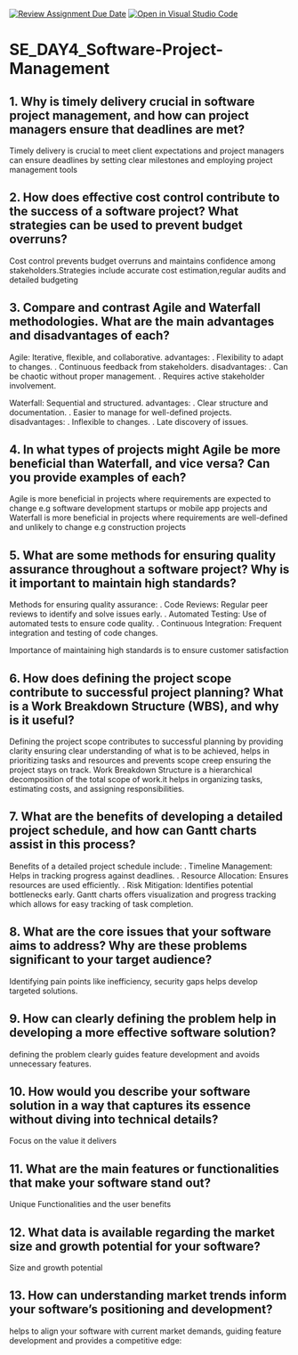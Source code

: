 [![Review Assignment Due Date](https://classroom.github.com/assets/deadline-readme-button-22041afd0340ce965d47ae6ef1cefeee28c7c493a6346c4f15d667ab976d596c.svg)](https://classroom.github.com/a/9pw6JKcu)
[![Open in Visual Studio Code](https://classroom.github.com/assets/open-in-vscode-2e0aaae1b6195c2367325f4f02e2d04e9abb55f0b24a779b69b11b9e10269abc.svg)](https://classroom.github.com/online_ide?assignment_repo_id=18668258&assignment_repo_type=AssignmentRepo)
# SE_DAY4_Software-Project-Management
## 1. Why is timely delivery crucial in software project management, and how can project managers ensure that deadlines are met?

  Timely delivery is crucial to meet client expectations and project managers can ensure deadlines by setting clear milestones and employing project management tools
  
## 2. How does effective cost control contribute to the success of a software project? What strategies can be used to prevent budget overruns?

  Cost control prevents budget overruns and maintains confidence among stakeholders.Strategies include accurate cost estimation,regular audits and detailed budgeting
  
## 3. Compare and contrast Agile and Waterfall methodologies. What are the main advantages and disadvantages of each?

 Agile: Iterative, flexible, and collaborative.
  advantages:
. Flexibility to adapt to changes.
. Continuous feedback from stakeholders.
disadvantages:
. Can be chaotic without proper management.
. Requires active stakeholder involvement.

Waterfall: Sequential and structured.
advantages:
. Clear structure and documentation.
. Easier to manage for well-defined projects.
disadvantages:
. Inflexible to changes.
. Late discovery of issues.

## 4. In what types of projects might Agile be more beneficial than Waterfall, and vice versa? Can you provide examples of each?

Agile is more beneficial in projects where requirements are expected to change e.g software development startups or mobile app projects and Waterfall is more beneficial in projects where requirements are well-defined and unlikely to change e.g  construction projects 

## 5. What are some methods for ensuring quality assurance throughout a software project? Why is it important to maintain high standards?

Methods for ensuring quality assurance:
. Code Reviews: Regular peer reviews to identify and solve issues early.
. Automated Testing: Use of automated tests to ensure code quality.
. Continuous Integration: Frequent integration and testing of code changes.

Importance of maintaining high standards is to ensure customer satisfaction

## 6. How does defining the project scope contribute to successful project planning? What is a Work Breakdown Structure (WBS), and why is it useful?

Defining the project scope contributes to successful planning by providing clarity ensuring clear understanding of what is to be achieved, helps in prioritizing tasks and resources and prevents scope creep ensuring  the project stays on track.
Work Breakdown Structure is a hierarchical decomposition of the total scope of work.it helps in organizing tasks, estimating costs, and assigning responsibilities.

## 7. What are the benefits of developing a detailed project schedule, and how can Gantt charts assist in this process?

Benefits of a detailed project schedule include:
. Timeline Management: Helps in tracking progress against deadlines.
. Resource Allocation: Ensures resources are used efficiently.
. Risk Mitigation: Identifies potential bottlenecks early.
Gantt charts  offers visualization and progress tracking which allows for easy tracking of task completion.

## 8. What are the core issues that your software aims to address? Why are these problems significant to your target audience?

Identifying pain points like inefficiency, security gaps helps develop targeted solutions.

## 9. How can clearly defining the problem help in developing a more effective software solution?

 defining the problem clearly guides feature development and avoids unnecessary features.
 
## 10. How would you describe your software solution in a way that captures its essence without diving into technical details?

Focus on the value it delivers

## 11. What are the main features or functionalities that make your software stand out?

Unique Functionalities and the user benefits

## 12. What data is available regarding the market size and growth potential for your software?

Size and growth potential
## 13. How can understanding market trends inform your software’s positioning and development?

helps to align your software with current market demands, guiding feature development and provides a competitive edge:
